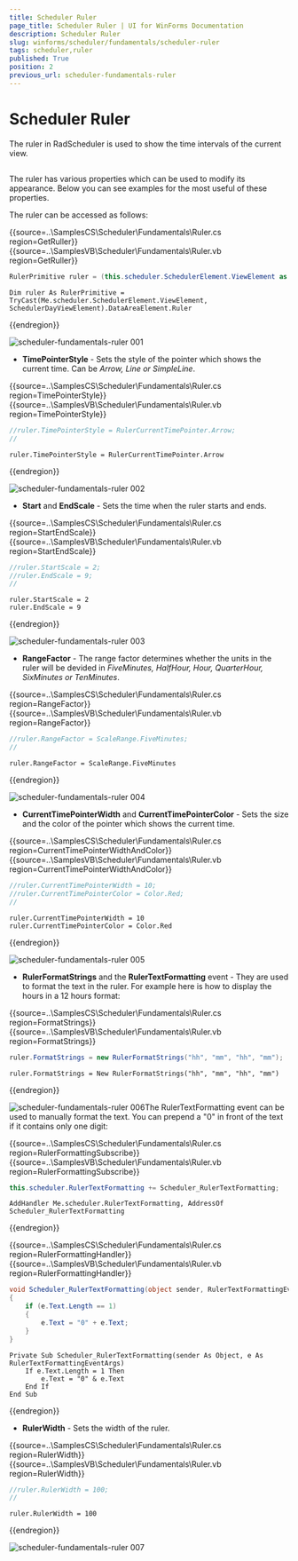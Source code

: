 ```yaml
---
title: Scheduler Ruler
page_title: Scheduler Ruler | UI for WinForms Documentation
description: Scheduler Ruler
slug: winforms/scheduler/fundamentals/scheduler-ruler
tags: scheduler,ruler
published: True
position: 2
previous_url: scheduler-fundamentals-ruler
---
```


# Scheduler Ruler

The ruler in RadScheduler is used to show the time intervals of the current view.

## 

The ruler has various properties which can be used to modify its appearance. Below you can see examples for the most useful of these properties.

The ruler can be accessed as follows:

{{source=..\SamplesCS\Scheduler\Fundamentals\Ruler.cs region=GetRuller}} 
{{source=..\SamplesVB\Scheduler\Fundamentals\Ruler.vb region=GetRuller}} 

````C#
RulerPrimitive ruler = (this.scheduler.SchedulerElement.ViewElement as SchedulerDayViewElement).DataAreaElement.Ruler;

````
````VB.NET
Dim ruler As RulerPrimitive = TryCast(Me.scheduler.SchedulerElement.ViewElement, SchedulerDayViewElement).DataAreaElement.Ruler

````

{{endregion}} 


![scheduler-fundamentals-ruler 001](images/scheduler-fundamentals-ruler001.png)

* __TimePointerStyle__ - Sets the style of the pointer which shows the current time. Can be *Arrow, Line or SimpleLine*.

{{source=..\SamplesCS\Scheduler\Fundamentals\Ruler.cs region=TimePointerStyle}} 
{{source=..\SamplesVB\Scheduler\Fundamentals\Ruler.vb region=TimePointerStyle}} 

````C#
//ruler.TimePointerStyle = RulerCurrentTimePointer.Arrow;
//

````
````VB.NET
ruler.TimePointerStyle = RulerCurrentTimePointer.Arrow

````

{{endregion}} 

![scheduler-fundamentals-ruler 002](images/scheduler-fundamentals-ruler002.png)

* __Start__ and __EndScale__ - Sets the time when the ruler starts and ends.

{{source=..\SamplesCS\Scheduler\Fundamentals\Ruler.cs region=StartEndScale}} 
{{source=..\SamplesVB\Scheduler\Fundamentals\Ruler.vb region=StartEndScale}} 

````C#
//ruler.StartScale = 2;
//ruler.EndScale = 9;
//

````
````VB.NET
ruler.StartScale = 2
ruler.EndScale = 9

````

{{endregion}} 


![scheduler-fundamentals-ruler 003](images/scheduler-fundamentals-ruler003.png)

* __RangeFactor__ - The range factor determines whether the units in the ruler will be devided in *FiveMinutes, HalfHour, Hour, QuarterHour, SixMinutes or TenMinutes*.

{{source=..\SamplesCS\Scheduler\Fundamentals\Ruler.cs region=RangeFactor}} 
{{source=..\SamplesVB\Scheduler\Fundamentals\Ruler.vb region=RangeFactor}} 

````C#
//ruler.RangeFactor = ScaleRange.FiveMinutes;
//

````
````VB.NET
ruler.RangeFactor = ScaleRange.FiveMinutes

````

{{endregion}} 


![scheduler-fundamentals-ruler 004](images/scheduler-fundamentals-ruler004.png)

* __CurrentTimePointerWidth__ and __CurrentTimePointerColor__ - Sets the size and the color of the pointer which shows the current time.

{{source=..\SamplesCS\Scheduler\Fundamentals\Ruler.cs region=CurrentTimePointerWidthAndColor}} 
{{source=..\SamplesVB\Scheduler\Fundamentals\Ruler.vb region=CurrentTimePointerWidthAndColor}} 

````C#
//ruler.CurrentTimePointerWidth = 10;
//ruler.CurrentTimePointerColor = Color.Red;
//

````
````VB.NET
ruler.CurrentTimePointerWidth = 10
ruler.CurrentTimePointerColor = Color.Red

````

{{endregion}} 


![scheduler-fundamentals-ruler 005](images/scheduler-fundamentals-ruler005.png)

* __RulerFormatStrings__ and the __RulerTextFormatting__ event - They are used to format the text in the ruler. For example here is how to display the hours in a 12 hours format:

{{source=..\SamplesCS\Scheduler\Fundamentals\Ruler.cs region=FormatStrings}} 
{{source=..\SamplesVB\Scheduler\Fundamentals\Ruler.vb region=FormatStrings}} 

````C#
ruler.FormatStrings = new RulerFormatStrings("hh", "mm", "hh", "mm");

````
````VB.NET
ruler.FormatStrings = New RulerFormatStrings("hh", "mm", "hh", "mm")

````

{{endregion}} 


![scheduler-fundamentals-ruler 006](images/scheduler-fundamentals-ruler006.png)The RulerTextFormatting event can be used to manually format the text. You can prepend a "0" in front of the text if it contains only one digit:

{{source=..\SamplesCS\Scheduler\Fundamentals\Ruler.cs region=RulerFormattingSubscribe}} 
{{source=..\SamplesVB\Scheduler\Fundamentals\Ruler.vb region=RulerFormattingSubscribe}} 

````C#
this.scheduler.RulerTextFormatting += Scheduler_RulerTextFormatting;

````
````VB.NET
AddHandler Me.scheduler.RulerTextFormatting, AddressOf Scheduler_RulerTextFormatting

````

{{endregion}} 


{{source=..\SamplesCS\Scheduler\Fundamentals\Ruler.cs region=RulerFormattingHandler}} 
{{source=..\SamplesVB\Scheduler\Fundamentals\Ruler.vb region=RulerFormattingHandler}} 

````C#
void Scheduler_RulerTextFormatting(object sender, RulerTextFormattingEventArgs e)
{
    if (e.Text.Length == 1)
    {
        e.Text = "0" + e.Text;
    }
}

````
````VB.NET
Private Sub Scheduler_RulerTextFormatting(sender As Object, e As RulerTextFormattingEventArgs)
    If e.Text.Length = 1 Then
        e.Text = "0" & e.Text
    End If
End Sub

````

{{endregion}} 

* __RulerWidth__ - Sets the width of the ruler.

{{source=..\SamplesCS\Scheduler\Fundamentals\Ruler.cs region=RulerWidth}} 
{{source=..\SamplesVB\Scheduler\Fundamentals\Ruler.vb region=RulerWidth}} 

````C#
//ruler.RulerWidth = 100;
//

````
````VB.NET
ruler.RulerWidth = 100

````

{{endregion}} 


![scheduler-fundamentals-ruler 007](images/scheduler-fundamentals-ruler007.png)
